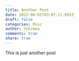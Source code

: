 ```yaml
---
title: Another Post
date: 2022-06-01T03:07:11.691Z
draft: false
categories: Misc
author: YohJawa
comments: true
share: true
---
```

This is just another post